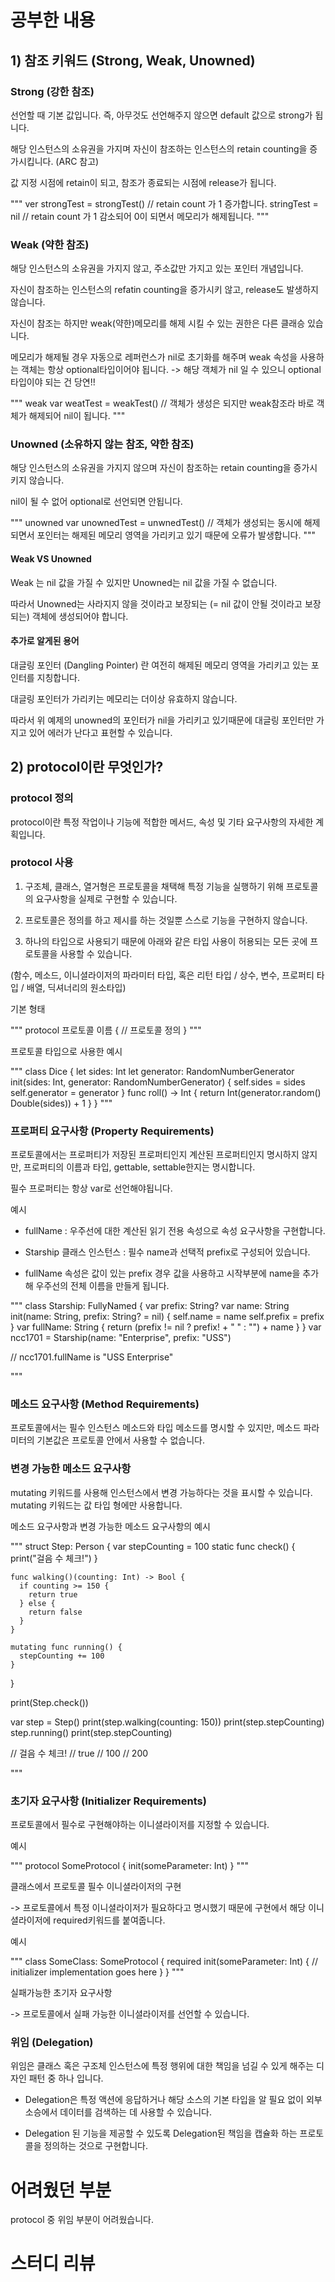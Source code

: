 # 공부한 내용

## 1) 참조 키워드 (Strong, Weak, Unowned)

### Strong (강한 참조)

선언할 때 기본 값입니다. 즉, 아무것도 선언해주지 않으면 default 값으로 strong가 됩니다.

해당 인스턴스의 소유권을 가지며 자신이 참조하는 인스턴스의 retain counting을 증가시킵니다. (ARC 참고)

값 지정 시점에 retain이 되고, 참조가 종료되는 시점에 release가 됩니다.

"""
ver strongTest = strongTest() // retain count 가 1 증가합니다.
stringTest = nil              // retain count 가 1 감소되어 0이 되면서 메모리가 해제됩니다.
"""

### Weak (약한 참조)

해당 인스턴스의 소유권을 가지지 않고, 주소값만 가지고 있는 포인터 개념입니다.

자신이 참조하는 인스턴스의 refatin counting을 증가시키 않고, release도 발생하지 않습니다.

자신이 참조는 하지만 weak(약한)메모리를 해제 시킬 수 있는 권한은 다른 클래승 있습니다.

메모리가 해제될 경우 자동으로 레퍼런스가 nil로 초기화를 해주며 weak 속성을 사용하는 객체는 항상 optional타입이어야 됩니다.
-> 해당 객체가 nil 일 수 있으니 optional 타입이야 되는 건 당연!!

"""
weak var weatTest = weakTest()     // 객체가 생성은 되지만 weak참조라 바로 객체가 해제되어 nil이 됩니다.
"""

### Unowned (소유하지 않는 참조, 약한 참조)

해당 인스턴스의 소유권을 가지지 않으며 자신이 참조하는 retain counting을 증가시키지 않습니다.

nil이 될 수 없어 optional로 선언되면 안됩니다.

"""
unowned var unownedTest = unwnedTest()     // 객체가 생성되는 동시에 해제되면서 포인터는 해제된 메모리 영역을 가리키고 있기 때문에 오류가 발생합니다.
"""

#### Weak VS Unowned

Weak 는 nil 값을 가질 수 있지만 Unowned는 nil 값을 가질 수 없습니다.

따라서 Unowned는 사라지지 않을 것이라고 보장되는 (= nil 값이 안될 것이라고 보장되는) 객체에 생성되어야 합니다.

#### 추가로 알게된 용어

대글링 포인터 (Dangling Pointer) 란 여전히 해제된 메모리 영역을 가리키고 있는 포인터를 지칭합니다.

대글링 포인터가 가리키는 메모리는 더이상 유효하지 않습니다.

따라서 위 예제의 unowned의 포인터가 nil을 가리키고 있기때문에 대글링 포인터만 가지고 있어 에러가 난다고 표현할 수 있습니다.

## 2) protocol이란 무엇인가?

### protocol 정의

protocol이란 특정 작업이나 기능에 적합한 메서드, 속성 및 기타 요구사항의 자세한 계획입니다.

### protocol 사용

1) 구조체, 클래스, 열거형은 프로토콜을 채택해 특정 기능을 실행하기 위해 프로토콜의 요구사항을 실제로 구현할 수 있습니다.

2) 프로토콜은 정의를 하고 제시를 하는 것일뿐 스스로 기능을 구현하지 않습니다.

3) 하나의 타입으로 사용되기 때문에 아래와 같은 타입 사용이 허용되는 모든 곳에 프로토콜을 사용할 수 있습니다.

(함수, 메소드, 이니셜라이저의 파라미터 타입, 혹은 리턴 타입 / 상수, 변수, 프로퍼티 타입 / 배열, 딕셔너리의 원소타입)

기본 형태

"""
protocol 프로토콜 이름 {
    // 프로토콜 정의
}
"""

프로토콜 타입으로 사용한 예시

"""
class Dice {
    let sides: Int
    let generator: RandomNumberGenerator
    init(sides: Int, generator: RandomNumberGenerator) {
        self.sides = sides
        self.generator = generator
    }
    func roll() -> Int {
        return Int(generator.random() Double(sides)) + 1
    }
}
"""

### 프로퍼티 요구사항 (Property Requirements)

프로토콜에서는 프로퍼티가 저장된 프로퍼티인지 계산된 프로퍼티인지 명시하지 않지만, 프로퍼티의 이름과 타입, gettable, settable한지는 명시합니다.

필수 프로퍼티는 항상 var로 선언해야됩니다.

예시

- fullName : 우주선에 대한 계산된 읽기 전용 속성으로 속성 요구사항을 구현합니다.

- Starship 클래스 인스턴스 : 필수 name과 선택적 prefix로 구성되어 있습니다.

- fullName 속성은 값이 있는 prefix 경우 값을 사용하고 시작부분에 name을 추가해 우주선의 전체 이름을 만들게 됩니다.

"""
class Starship: FullyNamed {
    var prefix: String?
    var name: String
    init(name: String, prefix: String? = nil) {
        self.name = name
        self.prefix = prefix
    }
    var fullName: String {
        return (prefix != nil ? prefix! + " " : "") + name
    }
}
var ncc1701 = Starship(name: "Enterprise", prefix: "USS")

// ncc1701.fullName is "USS Enterprise"

"""

### 메소드 요구사항 (Method Requirements)

프로토콜에서는 필수 인스턴스 메소드와 타입 메소드를 명시할 수 있지만, 메소드 파라미터의 기본값은 프로토콜 안에서 사용할 수 없습니다.

### 변경 가능한 메소드 요구사항

mutating 키워드를 사용해 인스턴스에서 변경 가능하다는 것을 표시할 수 있습니다. mutating 키워드는 값 타입 형에만 사용합니다.

메소드 요구사항과 변경 가능한 메소드 요구사항의 예시

"""
struct Step: Person {
    var stepCounting = 100
    static func check() {
      print("걸음 수 체크!")
    }
    
    func walking()(counting: Int) -> Bool {
      if counting >= 150 {
        return true
      } else {
        return false
      }
    }
    
    mutating func running() {
      stepCounting += 100
    }
}

print(Step.check())

var step = Step()
print(step.walking(counting: 150))
print(step.stepCounting)
step.running()
print(step.stepCounting)

// 걸음 수 체크!
// true
// 100
// 200

"""

### 초기자 요구사항 (Initializer Requirements)

프로토콜에서 필수로 구현해야하는 이니셜라이저를 지정할 수 있습니다.

예시 

"""
protocol SomeProtocol {
    init(someParameter: Int)
}
"""

클래스에서 프로토콜 필수 이니셜라이저의 구현

-> 프로토콜에서 특정 이니셜라이저가 필요하다고 명시했기 때문에 구현에서 해당 이니셜라이저에 required키워드를 붙여줍니다.

예시

"""
class SomeClass: SomeProtocol {
    required init(someParameter: Int) {
        // initializer implementation goes here
    }
}
"""

실패가능한 초기자 요구사항

-> 프로토콜에서 실패 가능한 이니셜라이저를 선언할 수 있습니다.

### 위임 (Delegation)

위임은 클래스 혹은 구조체 인스턴스에 특정 행위에 대한 책임을 넘길 수 있게 해주는 디자인 패턴 중 하나 입니다. 

* Delegation은 특정 액션에 응답하거나 해당 소스의 기본 타입을 알 필요 없이 외부 소승에서 데이터를 검색하는 데 사용할 수 있습니다.

* Delegation 된 기능을 제공할 수 있도록 Delegation된 책임을 캡슐화 하는 프로토콜을 정의하는 것으로 구현합니다.


# 어려웠던 부분
protocol 중 위임 부분이 어려웠습니다.

# 스터디 리뷰

